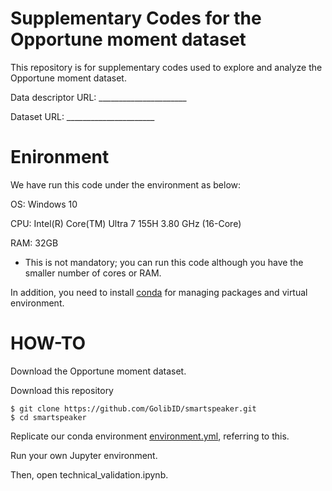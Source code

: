 # Supplementary Codes for the Opportune moment dataset
This repository is for supplementary codes used to explore and analyze the Opportune moment dataset.

Data descriptor URL: ______________________

Dataset URL: ______________________

# Enironment 
We have run this code under the environment as below:

OS: Windows 10

CPU: Intel(R) Core(TM) Ultra 7 155H 3.80 GHz  (16-Core)

RAM: 32GB

* This is not mandatory; you can run this code although you have the smaller number of cores or RAM.

In addition, you need to install [conda](https://conda.io/projects/conda/en/latest/index.html) for managing packages and virtual environment.

# HOW-TO
Download the Opportune moment dataset. 

Download this repository
```console
$ git clone https://github.com/GolibID/smartspeaker.git
$ cd smartspeaker
```
Replicate our conda environment [environment.yml](environment.yml), referring to this.

Run your own Jupyter environment.

Then, open technical_validation.ipynb.
